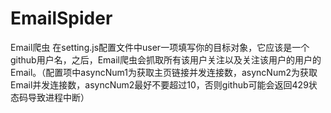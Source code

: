 # EmailSpider
Email爬虫
在setting.js配置文件中user一项填写你的目标对象，它应该是一个github用户名，之后，Email爬虫会抓取所有该用户关注以及关注该用户的用户的Email。（配置项中asyncNum1为获取主页链接并发连接数，asyncNum2为获取Email并发连接数，asyncNum2最好不要超过10，否则github可能会返回429状态码导致进程中断）
